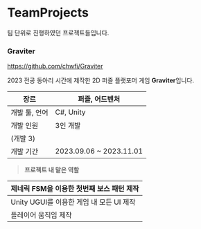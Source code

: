 # TeamProjects

팀 단위로 진행하였던 프로젝트들입니다.

### Graviter

https://github.com/chwfi/Graviter

2023 전공 동아리 시간에 제작한 2D 퍼즐 플랫포머 게임 **Graviter**입니다.

| 장르 | 퍼즐, 어드벤처 |
| --- | --- |
| 개발 툴, 언어 | C#, Unity |
| 개발 인원 | 3인 개발
(개발 3) |
| 개발 기간 | 2023.09.06 ~ 2023.11.01 |

> **프로젝트 내 맡은 역할**
> 

| 제네릭 FSM을 이용한 첫번째 보스 패턴 제작 |
| --- |
| Unity UGUI를 이용한 게임 내 모든 UI 제작 |
| 플레이어 움직임 제작 |


